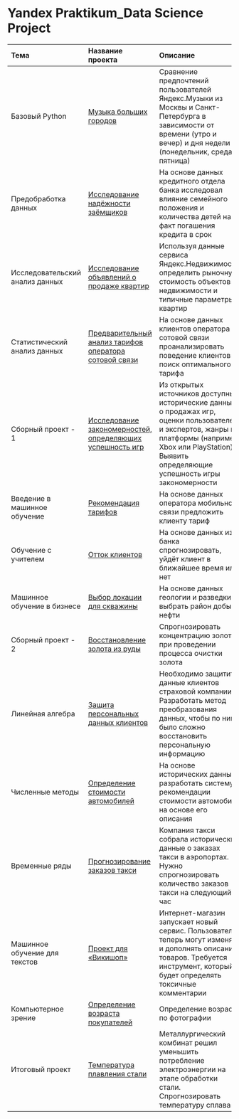 # Yandex Praktikum_Data Science Project

| Тема | Название проекта | Описание | Используемые библиотеки |
| :---------------------- | :---------------------- | :---------------------- | :---------------------- |
| Базовый Python | [Музыка больших городов]() | Сравнение предпочтений пользователей Яндекс.Музыки из Москвы и Санкт-Петербурга в зависимости от времени (утро и вечер) и дня недели (понедельник, среда, пятница) | *pandas* |
| Предобработка данных | [Исследование надёжности заёмщиков]() | На основе данных кредитного отдела банка исследовал влияние семейного положения и количества детей на факт погашения кредита в срок | *pandas* | 
| Исследовательский анализ данных | [Исследование объявлений о продаже квартир]() | Используя данные сервиса Яндекс.Недвижимость, определить рыночную стоимость объектов недвижимости и типичные параметры квартир | *pandas, matplotlib* |
| Статистический анализ данных | [Предварительный анализ тарифов оператора сотовой связи]() | На основе данных клиентов оператора сотовой связи проанализировать поведение клиентов и поиск оптимального тарифа | *pandas, numpy, scipy* |
| Сборный проект - 1 | [Исследование закономерностей, определяющих успешность игр]() | Из открытых источников доступны исторические данные о продажах игр, оценки пользователей и экспертов, жанры и платформы (например, Xbox или PlayStation). Выявить определяющие успешность игры закономерности | *pandas, numpy, matplotlib* |
| Введение в машинное обучение | [Рекомендация тарифов]() | На основе данных оператора мобильной связи предложить клиенту тариф | *pandas, scikit-learn, matplotlib* |
| Обучение с учителем | [Отток клиентов]() | На основе данных из банка спрогнозировать, уйдёт клиент в ближайшее время или нет | *pandas, scikit-learn, matplotlib* |
| Машинное обучение в бизнесе | [Выбор локации для скважины]() | На основе данных геологии и разведки выбрать район добычи нефти | *pandas, scikit-learn, numpy, matplotlib* |
| Сборный проект - 2 | [Восстановление золота из руды]() | Спрогнозировать концентрацию золота при проведении процесса очистки золота | *pandas, scikit-learn, numpy, matplotlib* |
| Линейная алгебра | [Защита персональных данных клиентов]() | Необходимо защитить данные клиентов страховой компании. Разработать метод преобразования данных, чтобы по ним было сложно восстановить персональную информацию | *pandas, scikit-learn, numpy* |
| Численные методы | [Определение стоимости автомобилей]() | На основе исторических данных разработать систему рекомендации стоимости автомобиля на основе его описания | *pandas, lightgbm* |
| Временные ряды | [Прогнозирование заказов такси]() | Компания такси собрала исторические данные о заказах такси в аэропортах. Нужно спрогнозировать количество заказов такси на следующий час | *pandas, scikit-learn, statsmodels* |
| Машинное обучение для текстов | [Проект для «Викишоп»]() | Интернет-магазин запускает новый сервис. Пользователи теперь могут изменять и дополнять описания товаров. Требуется инструмент, который будет определять токсичные комментарии | *pandas, lightgbm, nltk, tf-idf* |
| Компьютерное зрение | [Определение возраста покупателей]() | Определение возраста по фотографии | *keras* |
| Итоговый проект | [Температура плавления стали]() | Металлургический комбинат решил уменьшить потребление электроэнергии на этапе обработки стали. Спрогнозировать температуру сплава | *pandas, numpy, matplotlib, seaborn, shap, scikit-learn* |
